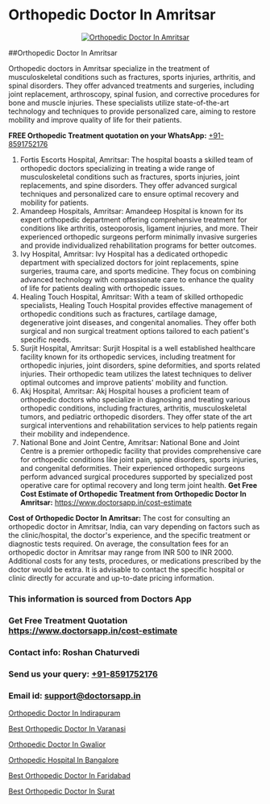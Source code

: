 # Orthopedic Doctor In Amritsar

<p align="center">
  <a href="https://doctorsapp.in">
    <img src="https://i.ibb.co/tqM3hNg/sqdqdqsddsa.png" alt="Orthopedic Doctor In Amritsar">
  </a>
</p>
##Orthopedic Doctor In Amritsar

Orthopedic doctors in Amritsar specialize in the treatment of musculoskeletal conditions such as fractures, sports injuries, arthritis, and spinal disorders. They offer advanced treatments and surgeries, including joint replacement, arthroscopy, spinal fusion, and corrective procedures for bone and muscle injuries. These specialists utilize state-of-the-art technology and techniques to provide personalized care, aiming to restore mobility and improve quality of life for their patients.

**FREE Orthopedic Treatment quotation on your WhatsApp:**  [+91-8591752176](https://api.whatsapp.com/send?phone=8591752176)

1) Fortis Escorts Hospital, Amritsar: The hospital boasts a skilled team of orthopedic doctors specializing in treating a wide range of musculoskeletal conditions such as fractures, sports injuries, joint replacements, and spine disorders. They offer advanced surgical techniques and personalized care to ensure optimal recovery and mobility for patients.
2) Amandeep Hospitals, Amritsar: Amandeep Hospital is known for its expert orthopedic department offering comprehensive treatment for conditions like arthritis, osteoporosis, ligament injuries, and more. Their experienced orthopedic surgeons perform minimally invasive surgeries and provide individualized rehabilitation programs for better outcomes.
3) Ivy Hospital, Amritsar: Ivy Hospital has a dedicated orthopedic department with specialized doctors for joint replacements, spine surgeries, trauma care, and sports medicine. They focus on combining advanced technology with compassionate care to enhance the quality of life for patients dealing with orthopedic issues.
4) Healing Touch Hospital, Amritsar: With a team of skilled orthopedic specialists, Healing Touch Hospital provides effective management of orthopedic conditions such as fractures, cartilage damage, degenerative joint diseases, and congenital anomalies. They offer both surgical and non surgical treatment options tailored to each patient's specific needs.
5) Surjit Hospital, Amritsar: Surjit Hospital is a well established healthcare facility known for its orthopedic services, including treatment for orthopedic injuries, joint disorders, spine deformities, and sports related injuries. Their orthopedic team utilizes the latest techniques to deliver optimal outcomes and improve patients' mobility and function.
6) Akj Hospital, Amritsar: Akj Hospital houses a proficient team of orthopedic doctors who specialize in diagnosing and treating various orthopedic conditions, including fractures, arthritis, musculoskeletal tumors, and pediatric orthopedic disorders. They offer state of the art surgical interventions and rehabilitation services to help patients regain their mobility and independence.
7) National Bone and Joint Centre, Amritsar: National Bone and Joint Centre is a premier orthopedic facility that provides comprehensive care for orthopedic conditions like joint pain, spine disorders, sports injuries, and congenital deformities. Their experienced orthopedic surgeons perform advanced surgical procedures supported by specialized post operative care for optimal recovery and long term joint health.
**Get Free Cost Estimate of Orthopedic Treatment from Orthopedic Doctor In Amritsar:** https://www.doctorsapp.in/cost-estimate

**Cost of Orthopedic Doctor In Amritsar:**
The cost for consulting an orthopedic doctor in Amritsar, India, can vary depending on factors such as the clinic/hospital, the doctor's experience, and the specific treatment or diagnostic tests required. On average, the consultation fees for an orthopedic doctor in Amritsar may range from INR 500 to INR 2000. Additional costs for any tests, procedures, or medications prescribed by the doctor would be extra. It is advisable to contact the specific hospital or clinic directly for accurate and up-to-date pricing information.

### This information is sourced from Doctors App 
### Get Free Treatment Quotation https://www.doctorsapp.in/cost-estimate
### Contact info: Roshan Chaturvedi 
### Send us your query: [+91-8591752176](https://api.whatsapp.com/send?phone=8591752176) 
### Email id: support@doctorsapp.in

[Orthopedic Doctor In Indirapuram](https://www.linkedin.com/pulse/orthopedic-doctor-indirapuram-knee-replacement-treatment-vfvje?trackingId=z%2B2PipnjHFFPAFMFgCwd%2Bw%3D%3D&lipi=urn%3Ali%3Apage%3Ad_flagship3_company_admin%3BII%2FSNcWiSiigR90SV5cfEQ%3D%3D)

[Best Orthopedic Doctor In Varanasi](https://www.linkedin.com/pulse/best-orthopedic-doctor-varanasi-doctorsapp-rajshahi-dpxoe?trackingId=sfw9twFT8mOLIrpdAiTZCQ%3D%3D&lipi=urn%3Ali%3Apage%3Ad_flagship3_company_admin%3BtGKQvLKET%2FOkWlJl4W0MBA%3D%3D)

[Orthopedic Doctor In Gwalior](https://medium.com/@vimalrana22/orthopedic-doctor-in-gwalior-db56315fa585)

[Orthopedic Hospital In Bangalore](https://medium.com/@vimalrana22/orthopedic-hospital-in-bangalore-ba14bbeeed06)

[Best Orthopedic Doctor In Faridabad](https://doctors-apps.github.io/doctorsapp/best-orthopedic-doctor-in-faridabad)

[Best Orthopedic Doctor In Surat](https://doctors-apps.github.io/doctorsapp/best-orthopedic-doctor-in-surat)

